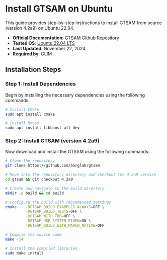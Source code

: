 # Install GTSAM on Ubuntu

This guide provides step-by-step instructions to install GTSAM from source (version 4.2a9) on Ubuntu 22.04.

- **Official Documentation**: [GTSAM Github Repository](https://github.com/borglab/gtsam)
- **Tested OS**: [Ubuntu 22.04 LTS](https://releases.ubuntu.com/jammy)
- **Last Updated**: November 22, 2024
- **Required by**: GLIM

## Installation Steps

### Step 1: Install Dependencies

Begin by installing the necessary dependencies using the following commands:

```sh
# Install CMake
sudo apt install cmake 

# Install Boost
sudo apt install libboost-all-dev
```

### Step 2: Install GTSAM (version 4.2a9)

Now download and install the GTSAM using the following commands:

```sh
# Clone the repository
git clone https://github.com/borglab/gtsam

# Move into the repository directory and checkout the 4.2a9 version
cd gtsam && git checkout 4.2a9

# Create and navigate to the build directory
mkdir -p build && cd build

# Configure the build with recommended settings
cmake .. -DGTSAM_BUILD_EXAMPLES_ALWAYS=OFF \
         -DGTSAM_BUILD_TESTS=OFF \
         -DGTSAM_WITH_TBB=OFF \
         -DGTSAM_USE_SYSTEM_EIGEN=ON \
         -DGTSAM_BUILD_WITH_MARCH_NATIVE=OFF

# Compile the source code
make -j4

# Install the compiled libraries
sudo make install
```